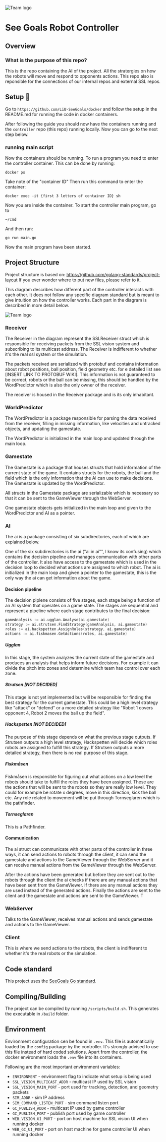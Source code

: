 ![Team logo](./images/logo.png)

# See Goals Robot Controller

## Overview
### What is the purpose of this repo?
This is the repo containing the AI of the project. All the stratergies on how the robots will move and respond to opponents actions. This repo also is reponsible for the connections of our internal repos and external SSL repos.  

## Setup 🚀

Go to `https://github.com/LiU-SeeGoals/docker` and follow the setup in the README.md for running the code in docker containers.

After following the guide you should now have the containers running and the `controller` repo (this repo) running locally. Now you can go to the next step below.

### running main script
Now the containers should be running. To run a program you need to enter the controller container. This can be done by running:
```
docker ps
```
Take note of the "container ID"
Then run this command to enter the container:
```
docker exec -it {first 3 letters of container ID} sh
```
Now you are inside the container. To start the controller main program, go to 
```
~/cmd
```
And then run:
```
go run main.go
```

Now the main program have been started. 


## Project Structure

Project structure is based on: https://github.com/golang-standards/project-layout
If you ever wonder where to put new files, please refer to it. 

This diagram describes how different part of the controller interacts with each other. It does not follow any specific diagram standard but is meant to give intuition on how the controller works. Each part in the diagram is described in more detail below.

![Team logo](./images/controller_diagram.png)

### Receiver
The Receiver in the diagram represent the SSLReceiver struct which is responsible for receiving packets from the SSL vision system and subscribing to its multicast address. The Receiver is indifferent to whether it's the real ssl system or the simulation.

The packets received are serialized with protobuf and contains information about robot positions, ball position, field geometry etc. for e detailed list see [INSERT LINK TO PROTOBUF WIKI]. This information is not guaranteed to be correct, robots or the ball can be missing, this should be handled by the WordPredictor which is also the only owner of the receiver. 

The receiver is housed in the Receiver package and is its only inhabitant.

### WorldPredictor
The WordPredictor is a package responsible for parsing the data received from the receiver, filling in missing information, like velocities and untracked objects, and updating the gamestate.

The WordPredictor is initialized in the main loop and updated through the main loop. 

### Gamestate
The Gamestate is a package that houses structs that hold information of the current state of the game. It contains structs for the robots, the ball and the field which is the only information that the AI can use to make decisions. The Gamestate is updated by the WordPredictor.

All structs in the Gamestate package are serializable which is necessary so that it can be sent to the GameViewer through the WebServer.

One gamestate objects gets initialized in the main loop and given to the WordPredictor and AI as a pointer.

### AI
The ai is a package consisting of six subdirectories, each of which are explained below. 

One of the six subdirectories is the ai ("ai in ai"", I know its confusing) which contains the decision pipeline and manages communication with other parts of the controller. It also have access to the gamestate which is used in the decision loop to decided what actions are assigned to which robot. The ai is initialized in the main loop and given a pointer to the gamestate, this is the only way the ai can get information about the game. 

#### Decision pipeline
The decision piplene consists of five stages, each stage being a function of an AI system that operates on a game state. The stages are sequential and represent a pipeline where each stage contributes to the final decision:

```go
gameAnalysis := ai.ugglan.Analyse(ai.gamestate)
strategy := ai.strutsen.FindStrategy(gameAnalysis, ai.gamestate)
roles := ai.hackspetten.AssignRoles(strategy, ai.gamestate)
actions := ai.fiskmasen.GetActions(roles, ai.gamestate)
```
##### Ugglan
In this stage, the system analyzes the current state of the gamestate and produces an analysis that helps inform future decisions. For example it can divide the pitch into zones and determine which team has control over each zone.

##### Strutsen [NOT DECIDED]
This stage is not yet implemented but will be responsible for finding the best strategy for the current gamestate. This could be a high level strategy like "attack" or "defend" or a more detailed strategy like "Robot 1 covers opponent 4, Robot 2 moves the ball up the field".

##### Hackspetten [NOT DECIDED]
The purpose of this stage depends on what the previous stage outputs. If Strutsen outputs a high level strategy, Hackspetten will decide which roles robots are assigned to fulfill this strategy. If Strutsen outputs a more detailed strategy, then there is no real purpose of this stage. 

##### Fiskmåsen
Fiskmåsen is responsible for figuring out what actions on a low level the robots should take to fulfill the roles they have been assigned. These are the actions that will be sent to the robots so they are really low level. They could for example be rotate x degrees, move in this direction, kick the ball etc. Any role related to movement will be put through Tornseglaren which is the pathfinder.

##### Tornseglaren
This is a Pathfinder.

#### Communication
The ai struct can communicate with other parts of the controller in three ways, it can send actions to robots through the client, it can send the gamestate and actions to the GameViewer through the WebServer and it can receive manual actions from the GameViewer through the WebServer.

After the actions have been generated but before they are sent out to the robots through the client the ai checks if there are any manual actions that have been sent from the GameViewer. If there are any manual actions they are used instead of the generated actions. Finally the actions are sent to the client and the gamestate and actions are sent to the GameViewer.
T

### WebServer
Talks to the GameViewer, receives manual actions and sends gamestate and actions to the GameViewer.

### Client
This is where we send actions to the robots, the client is indifferent to whether it's the real robots or the simulation.

## Code standard
This project uses the [SeeGoals Go standard](https://github.com/LiU-SeeGoals/wiki/wiki/1.1.-Processes-&-Standards#seegoal---go-coding-standard).


## Compiling/Building

The project can be compiled by running `/scripts/build.sh`. This generates the executable in `/build` folder.

## Environment
Environment configuration cen be found in `.env`. This file is automatically loaded by the `config` package by the controller. It's strongly advised to use this file instead of hard coded solutions. Apart from the controller, the docker environment loads the `.env` file into its containers.

Following are the most important environment variables:

* `ENVIRONMENT` - environment flag to indicate what setup is being used
* `SSL_VISION_MULTICAST_ADDR` - multicast IP used by SSL vision
* `SSL_VISION_MAIN_PORT` - port used for tracking, detection, and geometry packets
* `SIM_ADDR` - sim IP address
* `SIM_COMMAND_LISTEN_PORT` - sim command listen port
* `GC_PUBLISH_ADDR` - multicast IP used by game controller
* `GC_PUBLISH_PORT` - publish port used by game controller
* `WEB_VISION_UI_PORT` - port on host machine for SSL vision UI when running docker
* `WEB_GC_UI_PORT` - port on host machine for game controller UI when running docker

<!-- ## Docker environment
The docker environment should be used for local development. It uses sim to simulate the game.

To start the environment:
```sh
./scripts/compose_up.sh
```

This will start the docker environment (in detached mode). The Seegoals controller is meant to be run from inside the container. The controller container can be entered by:
```sh
./scripts/enter.sh
```

Taking down the environment is done with
```sh
./scripts/compose_down.sh
``` -->

